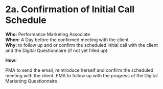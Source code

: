 # 2a. Confirmation of Initial Call Schedule

**Who:** Performance Marketing Associate \
**When:** A Day before the confirmed meeting with the client \
**Why:** to follow up and or confirm the scheduled initial call with the client and the Digital Questionnaire (if not yet filled up)&#x20;

**How:**&#x20;

PMA to send the email, reintroduce herself and confirm the scheduled meeting with the client. PMA to follow up with the progress of the Digital Marketing Questionnaire.&#x20;
